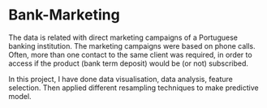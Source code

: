 # Bank-Marketing
 The data is related with direct marketing campaigns of a Portuguese banking institution.  The marketing campaigns were based on phone calls. Often, more than one contact to the same client was required,  in order to access if the product (bank term deposit) would be (or not) subscribed. 

In this project, I have done data visualisation, data analysis, feature selection. Then applied different resampling techniques to make predictive model.
